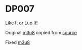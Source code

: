 # DP007

[Like It or Lup It!][1]

Original [m3u8][2] copied from [source][3]

Fixed [m3u8][4]

  [1]: https://bulbapedia.bulbagarden.net/wiki/DP007
  [2]: https://raw.githubusercontent.com/pkmntv/episodes/master/DP007/1007---like-it-or-lup-it-4472400aa90a131db29f9b0b4f238fe8c5db0096.m3u8
  [3]: https://s2.content.video.llnw.net/smedia/4953336d7f544f678a12270b176ea386/uE/P-JUoMCtUH6Lqtd5wTsbojS8j3pyRgdvrWXTxj5s8/1007---like-it-or-lup-it-4472400aa90a131db29f9b0b4f238fe8c5db0096.m3u8
  [4]: https://raw.githubusercontent.com/pkmntv/episodes/master/DP007/1007---like-it-or-lup-it-4472400aa90a131db29f9b0b4f238fe8c5db0096-fixed.m3u8